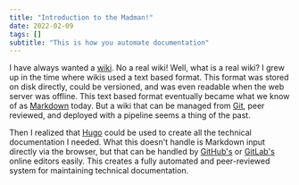 ```yaml
---
title: "Introduction to the Madman!"
date: 2022-02-09
tags: []
subtitle: "This is how you automate documentation"
---
```


I have always wanted a [wiki][1].  No a real wiki!  Well, what is a real wiki?
I grew up in the time where wikis used a text based format.  This format was
stored on disk directly, could be versioned, and was even readable when the web
server was offline.  This text based format eventually became what we know of
as [Markdown][2] today.  But a wiki that can be managed from [Git][3], peer
reviewed, and deployed with a pipeline seems a thing of the past.

Then I realized that [Hugo][4] could be used to create all the technical
documentation I needed.  What this doesn't handle is Markdown input directly
via the browser, but that can be handled by [GitHub's][5] or [GitLab's][6]
online editors easily.  This creates a fully automated and peer-reviewed system
for maintaining technical documentation.

[1]: https://en.wikipedia.org/wiki/Wiki
[2]: https://www.markdownguide.org/
[3]: https://git-scm.com/
[4]: https://gohugo.io/
[5]: https://docs.github.com/en/repositories/working-with-files/managing-files/editing-files
[6]: https://docs.gitlab.com/ee/user/project/repository/web_editor.html
